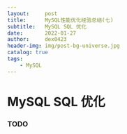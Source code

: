 ```yaml
---
layout:     post
title:      MySQL性能优化经验总结(七)
subtitle:   MySQL SQL 优化
date:       2022-01-27
author:     dex0423
header-img: img/post-bg-universe.jpg
catalog: true
tags:
    - MySQL
---
```



# MySQL SQL 优化

### TODO